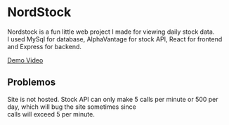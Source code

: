 # NordStock

Nordstock is a fun little web project I made for viewing daily stock data.<br />
I used MySql for database, AlphaVantage for stock API, React for frontend and Express for backend.

[Demo Video](https://www.youtube.com/watch?v=-9VKMzA9344)

## Problemos

Site is not hosted. Stock API can only make 5 calls per minute or 500 per day, which will bug the site sometimes since <br />
calls will exceed 5 per minute.

